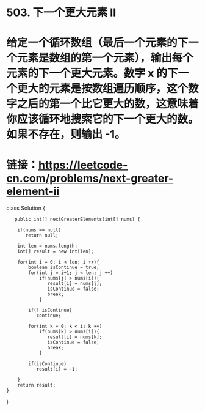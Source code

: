 # 503. 下一个更大元素 II
# 给定一个循环数组（最后一个元素的下一个元素是数组的第一个元素），输出每个元素的下一个更大元素。数字 x 的下一个更大的元素是按数组遍历顺序，这个数字之后的第一个比它更大的数，这意味着你应该循环地搜索它的下一个更大的数。如果不存在，则输出 -1。
# 链接：https://leetcode-cn.com/problems/next-greater-element-ii

  class Solution {
  
       public int[] nextGreaterElements(int[] nums) {
    
        if(nums == null)
           return null;
           
        int len = nums.length;
        int[] result = new int[len];
        
        for(int i = 0; i < len; i ++){
            boolean isContinue = true;
            for(int j = i+1; j < len; j ++)
                if(nums[j] > nums[i]){
                   result[i] = nums[j];
                   isContinue = false;
                   break;
                }

            if(! isContinue)
               continue;

            for(int k = 0; k < i; k ++)
                if(nums[k] > nums[i]){
                   result[i] = nums[k];
                   isContinue = false;
                   break;
                }
            
            if(isContinue)
               result[i] = -1;
                    
        }
        return result;
    }
}

